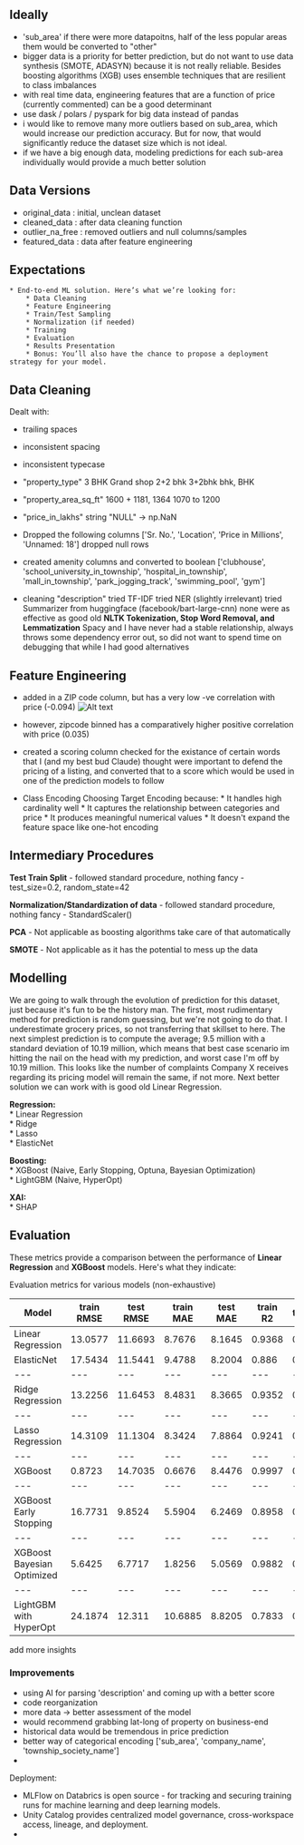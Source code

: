 

## Ideally
 - 'sub_area' if there were more datapoitns, half of the less popular areas them would be converted to "other"
 - bigger data is a priority for better prediction, but do not want to use data synthesis (SMOTE, ADASYN) because it is not really reliable. Besides boosting algorithms (XGB) uses ensemble techniques that are resilient to class imbalances
 - with real time data, engineering features that are a function of price (currently commented) can be a good determinant
 - use dask / polars / pyspark for big data instead of pandas
 - i would like to remove many more outliers based on sub_area, which would increase our prediction accuracy. But for now, that would significantly reduce the dataset size which is not ideal.
 - if we have a big enough data, modeling predictions for each sub-area individually would provide a much better solution




## Data Versions
 - original_data : initial, unclean dataset
 - cleaned_data : after data cleaning function
 - outlier_na_free : removed outliers and null columns/samples
 - featured_data : data after feature engineering




## Expectations

    * End-to-end ML solution. Here’s what we’re looking for:
        * Data Cleaning
        * Feature Engineering
        * Train/Test Sampling
        * Normalization (if needed)
        * Training
        * Evaluation
        * Results Presentation
        * Bonus: You’ll also have the chance to propose a deployment strategy for your model.
        



## Data Cleaning

Dealt with:
- trailing spaces
- inconsistent spacing
- inconsistent typecase

- "property_type"
    3 BHK Grand
    shop
    2+2 bhk
    3+2bhk 
    bhk, BHK

- "property_area_sq_ft"
    1600 +
    1181, 1364
    1070 to 1200

- "price_in_lakhs"
    string "NULL" -> np.NaN

- Dropped the following columns
    ['Sr. No.', 'Location', 'Price in Millions', 'Unnamed: 18']
    dropped null rows

- created amenity columns and converted to boolean
    ['clubhouse', 'school_university_in_township',
     'hospital_in_township', 'mall_in_township',
     'park_jogging_track', 'swimming_pool', 'gym']

- cleaning "description"
    tried TF-IDF
    tried NER (slightly irrelevant)
    tried Summarizer from huggingface (facebook/bart-large-cnn)
    none were as effective as good old **NLTK Tokenization, Stop Word Removal, and Lemmatization**
    Spacy and I have never had a stable relationship, always throws some dependency error out, so did not want to spend time on debugging that while I had good alternatives




## Feature Engineering

- added in a ZIP code column, but has a very low -ve correlation with price (-0.094)
    ![Alt text](image.png)

- however, zipcode binned has a comparatively higher positive correlation with price (0.035)

- created a scoring column
    checked for the existance of certain words that I (and my best bud Claude) thought were important to defend the pricing of a listing, and converted that to a score which would be used in one of the prediction models to follow

- Class Encoding
    Choosing Target Encoding because:
        * It handles high cardinality well
        * It captures the relationship between categories and price
        * It produces meaningful numerical values
        * It doesn't expand the feature space like one-hot encoding

## Intermediary Procedures
  **Test Train Split**
    - followed standard procedure, nothing fancy
    - test_size=0.2, random_state=42
  
  **Normalization/Standardization of data**
    - followed standard procedure, nothing fancy
    - StandardScaler()

  **PCA**
    - Not applicable as boosting algorithms take care of that automatically

  **SMOTE**
    - Not applicable as it has the potential to mess up the data




## Modelling

We are going to walk through the evolution of prediction for this dataset, just because it's fun to be the history man. The first, most rudimentary method for prediction is random guessing, but we're not going to do that. I underestimate grocery prices, so not transferring that skillset to here. The next simplest prediction is to compute the average; 9.5 million with a standard deviation of 10.19 million, which means that best case scenario im hitting the nail on the head with my prediction, and worst case I'm off by 10.19 million. This looks like the number of complaints Company X receives regarding its pricing model will remain the same, if not more. Next better solution we can work with is good old Linear Regression.

  **Regression:**  
    * Linear Regression  
    * Ridge  
    * Lasso  
    * ElasticNet  

  **Boosting:**  
    * XGBoost (Naive, Early Stopping, Optuna, Bayesian Optimization)  
    * LightGBM (Naive, HyperOpt)  

  **XAI:**  
    * SHAP  




## Evaluation

These metrics provide a comparison between the performance of **Linear Regression** and **XGBoost** models. Here's what they indicate:

Evaluation metrics for various models (non-exhaustive)

Model | train RMSE | test RMSE | train MAE | test MAE | train R2 | test R2
--- | --- | --- | --- |--- |--- |---
Linear Regression | 13.0577 | 11.6693 | 8.7676 | 8.1645 | 0.9368 | 0.9284
ElasticNet | 17.5434 | 11.5441 | 9.4788 | 8.2004 | 0.886 | 0.93
--- | --- | --- | --- |--- |--- |---
Ridge Regression | 13.2256 | 11.6453 | 8.4831 | 8.3665 | 0.9352 | 0.9287
--- | --- | --- | --- |--- |--- |---
Lasso Regression | 14.3109 | 11.1304 | 8.3424 | 7.8864 | 0.9241 | 0.9349
--- | --- | --- | --- |--- |--- |---
XGBoost | 0.8723 | 14.7035 | 0.6676 | 8.4476 | 0.9997 | 0.8864
--- | --- | --- | --- |--- |--- |---
XGBoost Early Stopping | 16.7731 | 9.8524 | 5.5904 | 6.2469 | 0.8958 | 0.949
--- | --- | --- | --- |--- |--- |---
XGBoost Bayesian Optimized | 5.6425 | 6.7717 | 1.8256 | 5.0569 | 0.9882 | 0.9759
--- | --- | --- | --- |--- |--- |---
LightGBM with HyperOpt | 24.1874 | 12.311 | 10.6885 | 8.8205 | 0.7833 | 0.9204

add more insights


### Improvements

- using AI for parsing 'description' and coming up with a better score
- code reorganization
- more data -> better assessment of the model
- would recommend grabbing lat-long of property on business-end
- historical data would be tremendous in price prediction
- better way of categorical encoding ['sub_area', 'company_name', 'township_society_name']
- 



Deployment:
- MLFlow on Databrics is open source - for tracking and securing training runs for machine learning and deep learning models.
- Unity Catalog provides centralized model governance, cross-workspace access, lineage, and deployment.
- 
